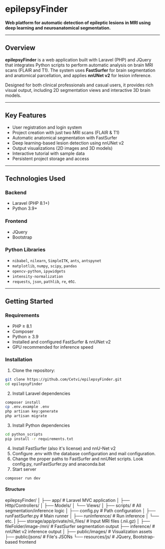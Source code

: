 # epilepsyFinder

**Web platform for automatic detection of epileptic lesions in MRI using deep learning and neuroanatomical segmentation.**

---

## Overview

**epilepsyFinder** is a web application built with Laravel (PHP) and JQuery that integrates Python scripts to perform automatic analysis on brain MRI scans (FLAIR and T1). The system uses **FastSurfer** for brain segmentation and anatomical parcellation, and applies **nnUNet v2** for lesion inference.

Designed for both clinical professionals and casual users, it provides rich visual output, including 2D segmentation views and interactive 3D brain models.

---

## Key Features

-  User registration and login system
-  Project creation with just two MRI scans (FLAIR & T1)
-  Automatic anatomical segmentation with FastSurfer
-  Deep learning-based lesion detection using nnUNet v2
-  Output visualizations (2D images and 3D models)
-  Interactive tutorial with sample data
-  Persistent project storage and access

---

##  Technologies Used

### Backend
- Laravel (PHP 8.1+)
- Python 3.9+

### Frontend
- JQuery
- Bootstrap

### Python Libraries
- `nibabel`, `nilearn`, `SimpleITK`, `ants`, `antspynet`
- `matplotlib`, `numpy`, `scipy`, `pandas`
- `opencv-python`, `ipywidgets`
- `intensity-normalization`
- `requests`, `json`, `pathlib`, `re`, etc.

---

## Getting Started

### Requirements

- PHP ≥ 8.1
- Composer
- Python ≥ 3.9
- Installed and configured FastSurfer & nnUNet v2
- GPU recommended for inference speed

### Installation

1. Clone the repository:
```bash
git clone https://github.com/Cetvi/epilepsyFinder.git
cd epilepsyFinder
```
2. Install Laravel dependencies
```bash
composer install
cp .env.example .env
php artisan key:generate
php artisan migrate
```
3. Install Python dependencies
```bash
cd python_scripts
pip install -r requirements.txt
```
4. Install FastSurfer (also it's license) and nnU-Net v2
5. Configure .env with the database configuration and mail configuration.
6. Change the proper paths to FastSurfer and nnUNet scripts. Look config.py, runFastSurfer.py and anaconda.bat
7. Start server
```bash
composer run dev
```

#### Structure

epilepsyFinder/
│
├── app/                        # Laravel MVC application
│   ├── Http/Controllers/
│   ├── Models/
│   └── Views/
│
├── scripts/            # All segmentation/inference logic
│   ├── config.py              # Path configuration
│   ├── runFastSurfer.py       # Main runner
│   ├── runInference/          # Run inference
│   └── etc.
|
├── storage/app/private/nii_files/  # Input MRI files (.nii.gz)
│
├── fileFolder/image-<id>/mri/      # FastSurfer segmentation output
├── inference/   # nnUNet v2 inference output
│
├── public/images/           # Visualization assets
├── public/jsons/            # File's JSONs
└── resources/js/            # JQuery, Bootstrap-based frontend